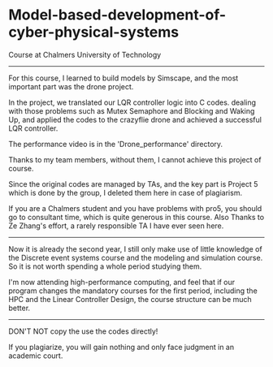# Model-based-development-of-cyber-physical-systems
Course at Chalmers University of Technology

---

For this course, I learned to build models by Simscape, and the most important part was the drone project. 

In the project, we translated our LQR controller logic into C codes.  dealing with those problems such as Mutex Semaphore and Blocking and Waking Up, and applied the codes to the crazyflie drone and achieved a successful LQR controller.

The performance video is in the 'Drone_performance' directory.

Thanks to my team members, without them, I cannot achieve this project of course.

Since the original codes are managed by TAs, and the key part is Project 5 which is done by the group, I deleted them here in case of plagiarism.

If you are a Chalmers student and you have problems with pro5, you should go to consultant time, which is quite generous in this course. Also Thanks to Ze Zhang's effort, a rarely responsible TA I have ever seen here.

---

Now it is already the second year, I still only make use of little knowledge of the Discrete event systems course and the modeling and simulation course. So it is not worth spending a whole period studying them.

I'm now attending high-performance computing, and feel that if our program changes the mandatory courses for the first period, including the HPC and the Linear Controller Design, the course structure can be much better.

---
DON'T NOT copy the use the codes directly!


If you plagiarize, you will gain nothing and only face judgment in an academic court.
